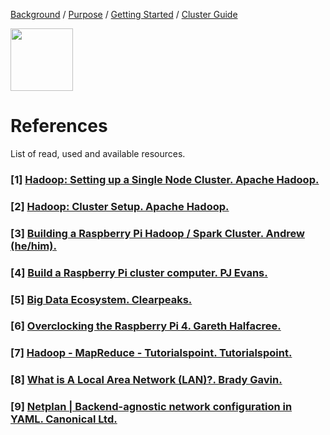 [Background](Background.md) / [Purpose](Purpose.md) / [Getting Started](Getting_Started.md) / [Cluster Guide](Cluster_Guide.md)


<img src="https://image.flaticon.com/icons/svg/2271/2271631.svg" width="100px" height="100px"/>


# References
List of read, used and available resources.

### [1] [Hadoop: Setting up a Single Node Cluster. Apache Hadoop.](https://hadoop.apache.org/docs/current/hadoop-project-dist/hadoop-common/SingleCluster.html)

### [2] [Hadoop: Cluster Setup. Apache Hadoop.](https://hadoop.apache.org/docs/current/hadoop-project-dist/hadoop-common/ClusterSetup.html)

### [3] [Building a Raspberry Pi Hadoop / Spark Cluster. Andrew (he/him).](https://dev.to/awwsmm/building-a-raspberry-pi-hadoop-spark-cluster-8b2#software)

### [4] [Build a Raspberry Pi cluster computer. PJ Evans.](https://magpi.raspberrypi.org/articles/build-a-raspberry-pi-cluster-computer)

### [5] [Big Data Ecosystem. Clearpeaks.](https://www.clearpeaks.com/big-data-ecosystem-spark-and-tableau/)

### [6] [Overclocking the Raspberry Pi 4. Gareth Halfacree.](https://www.tomshardware.com/reviews/raspberry-pi-4-b-overclocking,6188.html)

### [7] [Hadoop - MapReduce - Tutorialspoint. Tutorialspoint.](https://www.tutorialspoint.com/hadoop/hadoop_mapreduce.htm)

### [8] [What is A Local Area Network (LAN)?. Brady Gavin.](https://www.howtogeek.com/353283/what-is-a-local-area-network-lan/)

### [9] [Netplan | Backend-agnostic network configuration in YAML. Canonical Ltd.](https://netplan.io/)
